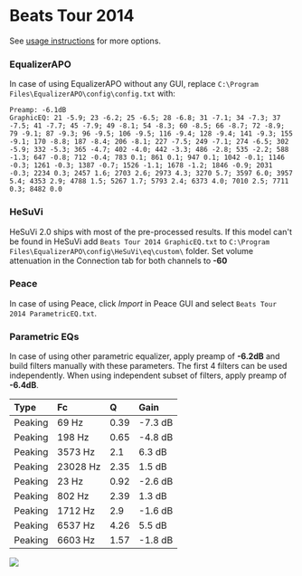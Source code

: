 # Beats Tour 2014
See [usage instructions](https://github.com/jaakkopasanen/AutoEq#usage) for more options.

### EqualizerAPO
In case of using EqualizerAPO without any GUI, replace `C:\Program Files\EqualizerAPO\config\config.txt`
with:
```
Preamp: -6.1dB
GraphicEQ: 21 -5.9; 23 -6.2; 25 -6.5; 28 -6.8; 31 -7.1; 34 -7.3; 37 -7.5; 41 -7.7; 45 -7.9; 49 -8.1; 54 -8.3; 60 -8.5; 66 -8.7; 72 -8.9; 79 -9.1; 87 -9.3; 96 -9.5; 106 -9.5; 116 -9.4; 128 -9.4; 141 -9.3; 155 -9.1; 170 -8.8; 187 -8.4; 206 -8.1; 227 -7.5; 249 -7.1; 274 -6.5; 302 -5.9; 332 -5.3; 365 -4.7; 402 -4.0; 442 -3.3; 486 -2.8; 535 -2.2; 588 -1.3; 647 -0.8; 712 -0.4; 783 0.1; 861 0.1; 947 0.1; 1042 -0.1; 1146 -0.3; 1261 -0.3; 1387 -0.7; 1526 -1.1; 1678 -1.2; 1846 -0.9; 2031 -0.3; 2234 0.3; 2457 1.6; 2703 2.6; 2973 4.3; 3270 5.7; 3597 6.0; 3957 5.4; 4353 2.9; 4788 1.5; 5267 1.7; 5793 2.4; 6373 4.0; 7010 2.5; 7711 0.3; 8482 0.0
```

### HeSuVi
HeSuVi 2.0 ships with most of the pre-processed results. If this model can't be found in HeSuVi add
`Beats Tour 2014 GraphicEQ.txt` to `C:\Program Files\EqualizerAPO\config\HeSuVi\eq\custom\` folder.
Set volume attenuation in the Connection tab for both channels to **-60**

### Peace
In case of using Peace, click *Import* in Peace GUI and select `Beats Tour 2014 ParametricEQ.txt`.

### Parametric EQs
In case of using other parametric equalizer, apply preamp of **-6.2dB** and build filters manually
with these parameters. The first 4 filters can be used independently.
When using independent subset of filters, apply preamp of **-6.4dB**.

| Type    | Fc       |    Q | Gain    |
|:--------|:---------|:-----|:--------|
| Peaking | 69 Hz    | 0.39 | -7.3 dB |
| Peaking | 198 Hz   | 0.65 | -4.8 dB |
| Peaking | 3573 Hz  | 2.1  | 6.3 dB  |
| Peaking | 23028 Hz | 2.35 | 1.5 dB  |
| Peaking | 23 Hz    | 0.92 | -2.6 dB |
| Peaking | 802 Hz   | 2.39 | 1.3 dB  |
| Peaking | 1712 Hz  | 2.9  | -1.6 dB |
| Peaking | 6537 Hz  | 4.26 | 5.5 dB  |
| Peaking | 6603 Hz  | 1.57 | -1.8 dB |

![](https://raw.githubusercontent.com/jaakkopasanen/AutoEq/master/results/innerfidelity/sbaf-serious/Beats%20Tour%202014/Beats%20Tour%202014.png)